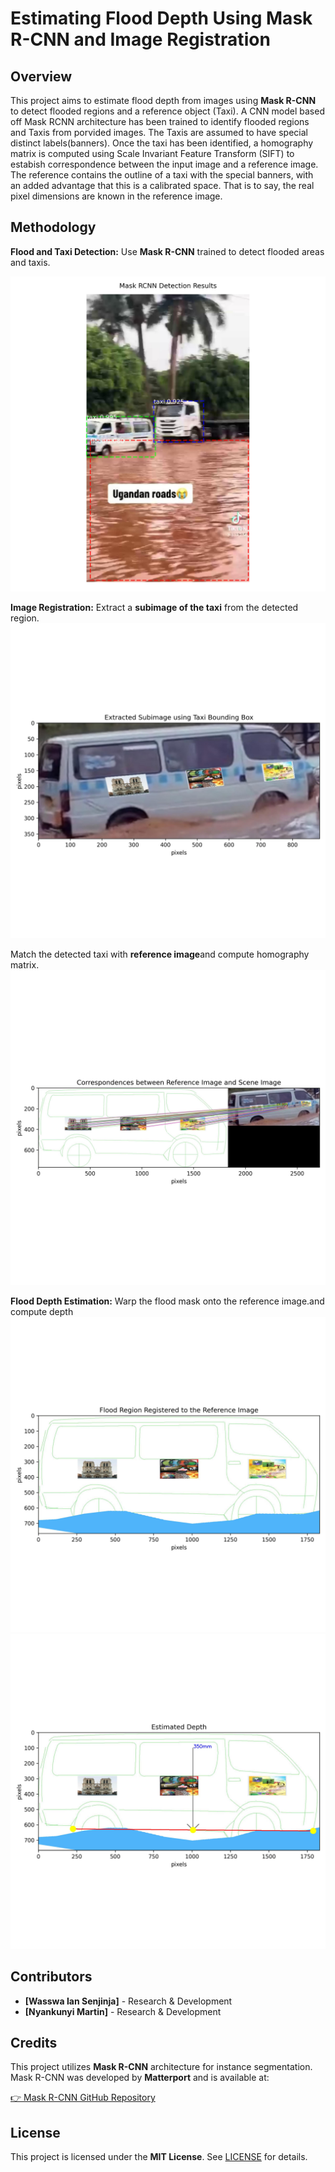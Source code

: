 # Estimating Flood Depth Using Mask R-CNN and Image Registration

## **Overview**

This project aims to estimate flood depth from images using **Mask R-CNN** to detect flooded regions and a reference object (Taxi). A CNN model based off Mask RCNN architecture has been trained to identify flooded regions and Taxis from porvided images. The Taxis are assumed to have special distinct labels(banners). Once the taxi has been identified, a homography matrix is computed using Scale Invariant Feature Transform (SIFT) to estabish correspondence between the input image and a reference image. The reference contains the outline of a taxi with the special banners, with an added advantage that this is a calibrated space. That is to say, the real pixel dimensions are known in the reference image.

## **Methodology**

**Flood and Taxi Detection:** Use **Mask R-CNN** trained to detect flooded areas and taxis.

![Mask R-CNN Results](src/results/detections.jpg)

**Image Registration:** Extract a **subimage of the taxi** from the detected region.  
![Sub Image](src/results/subimage.jpg)

Match the detected taxi with **reference image**and compute homography matrix.  
 ![Mask R-CNN Results](src/results/matches.jpg)

**Flood Depth Estimation:** Warp the flood mask onto the reference image.and compute depth  
 ![Mask R-CNN Results](src/results/registered.jpg)  
 ![Mask R-CNN Results](src/results/depth.jpg)

## Contributors

- **[Wasswa Ian Senjinja]** - Research & Development
- **[Nyankunyi Martin]** - Research & Development

## Credits

This project utilizes **Mask R-CNN** architecture for instance segmentation. Mask R-CNN was developed by **Matterport** and is available at:

[👉 Mask R-CNN GitHub Repository](https://github.com/matterport/Mask_RCNN)

## License

This project is licensed under the **MIT License**. See [LICENSE](LICENSE) for details.
